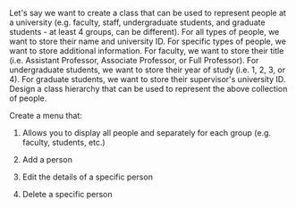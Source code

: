 Let's say we want to create a class that can be used to represent people at a university (e.g. faculty, staff, undergraduate students, and graduate students - at least 4 groups, can be different). For all types of people, we want to store their name and university ID. For specific types of people, we want to store additional information. For faculty, we want to store their title (i.e. Assistant Professor, Associate Professor, or Full Professor). For undergraduate students, we want to store their year of study (i.e. 1, 2, 3, or 4). For graduate students, we want to store their supervisor's university ID. Design a class hierarchy that can be used to represent the above collection of people.

Create a menu that:

1. Allows you to display all people and separately for each group (e.g. faculty, students, etc.)

2. Add a person

3. Edit the details of a specific person

4. Delete a specific person
